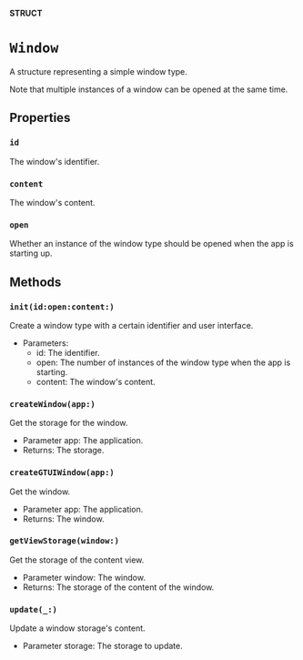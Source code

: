 **STRUCT**

# `Window`

A structure representing a simple window type.

Note that multiple instances of a window can be opened at the same time.

## Properties
### `id`

The window's identifier.

### `content`

The window's content.

### `open`

Whether an instance of the window type should be opened when the app is starting up.

## Methods
### `init(id:open:content:)`

Create a window type with a certain identifier and user interface.
- Parameters:
  - id: The identifier.
  - open: The number of instances of the window type when the app is starting.
  - content: The window's content.

### `createWindow(app:)`

Get the storage for the window.
- Parameter app: The application.
- Returns: The storage.

### `createGTUIWindow(app:)`

Get the window.
- Parameter app: The application.
- Returns: The window.

### `getViewStorage(window:)`

Get the storage of the content view.
- Parameter window: The window.
- Returns: The storage of the content of the window.

### `update(_:)`

Update a window storage's content.
- Parameter storage: The storage to update.
